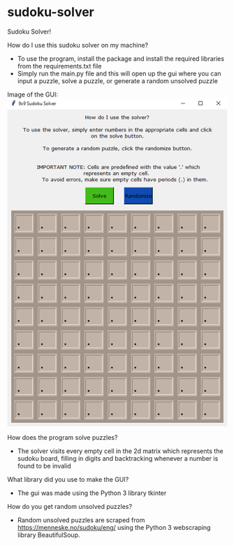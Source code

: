 # sudoku-solver

Sudoku Solver!

How do I use this sudoku solver on my machine?
  - To use the program, install the package and install the required libraries from the requirements.txt file
  - Simply run the main.py file and this will open up the gui where you can input a puzzle, solve a puzzle, or generate a random unsolved puzzle

Image of the GUI:
![](assets/images/GUI.png)

How does the program solve puzzles?
  - The solver visits every empty cell in the 2d matrix which represents the sudoku board, filling in digits and backtracking whenever a number is found to be invalid

What library did you use to make the GUI?
  - The gui was made using the Python 3 library tkinter

How do you get random unsolved puzzles?
  - Random unsolved puzzles are scraped from https://menneske.no/sudoku/eng/ using the Python 3 webscraping library BeautifulSoup. 

